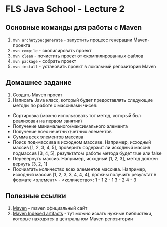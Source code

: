 # FLS Java School - Lecture 2

## Основные команды для работы с Maven

1. `mvn archetype:generate` - запустить процесс генерации Maven-проекта
2. `mvn compile` - скопилировать проект
3. `mvn clean` - почистить проект от скомпилированных файлов
4. `mvn package` - собрать проект
5. `mvn install` - установить проект в локальный репозиторий Maven

## Домашнее задание
1. Создать Maven проект
2. Написать Java класс, который будет предоставлять следующие методы по работе с массивами чисел:
  - Сортировка (можно использовать тот метод, который был реализован на первом занятии)
  - Получение минимального/максимального элемента
  - Получение всех нечетных/четных элементов
  - Сумма всех элементов массива
  - Поиск под-массива в исходном массиве. Например, исходный массив [1, 2, 3, 4, 5], проверить содержит ли исходный массив подмассив [3, 4, 5], результатом работы метода будет true или false
  - Перевернуть массив. Например, исходный [1, 2, 3], метод должен вернуть [3, 2, 1]
  - Посчиатать количество всех элементов массива. Например, исходный массив [1, 2, 3, 3, 4, 4, 4], должны получить результат в формате <элемент> - <количество>:
    1 - 1
    2 - 1
    3 - 2
    4 - 3

## Полезные ссылки

1. [Maven](http://www.apache-maven.ru/) - maven официальный сайт
2. [Maven Indexed artifacts](https://mvnrepository.com/) - тут можно искать нужные библиотеки, которые находятся в центральном Maven репозитории